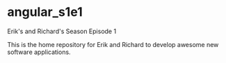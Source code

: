 # angular_s1e1
Erik's and Richard's Season Episode 1

This is the home repository for Erik and Richard to develop awesome new software applications.

